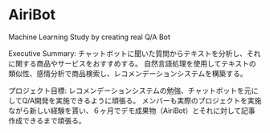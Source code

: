 # AiriBot
Machine Learning Study by creating real Q/A Bot

Executive Summary:
チャットボットに聞いた質問からテキストを分析し、それに関する商品やサービスをおすすめする。
自然言語処理を使用してテキストの類似性、感情分析で商品検索し、レコメンデーションシステムを構築する。


プロジェクト目標:
レコメンデーションシステムの勉強、チャットボットを元にしてQ/A開発を実施できるように頑張る。
メンバーも実際のプロジェクトを実施ながら新しい経験を貰い、６ヶ月でデモ成果物（AiriBot）とそれに対して記事作成できるまで頑張る。
